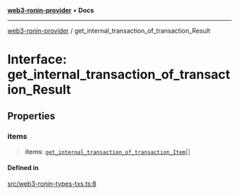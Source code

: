 [**web3-ronin-provider**](../README.md) • **Docs**

***

[web3-ronin-provider](../globals.md) / get\_internal\_transaction\_of\_transaction\_Result

# Interface: get\_internal\_transaction\_of\_transaction\_Result

## Properties

### items

> **items**: [`get_internal_transaction_of_transaction_Item`](get_internal_transaction_of_transaction_Item.md)[]

#### Defined in

[src/web3-ronin-types-txs.ts:8](https://github.com/chuacw/web3-ronin-provider/blob/8567186df7b9f3f4227fb3bd272cc98d63a4d447/src/web3-ronin-types-txs.ts#L8)
